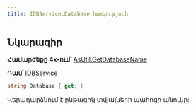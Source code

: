 ```yaml
---
title: IDBService.Database հատկություն
---
```


## Նկարագիր

**Համարժեքը 4x-ում՝** [AsUtil.GetDatabaseName](https://armsoft.github.io/as4x-docs/HTM/ProgrGuide/Functions/Functions/GetDatabaseName.html)

**Դաս՝** [IDBService](../IDBService.md)

```c#
string Database { get; }
```

Վերադարձնում է ընթացիկ տվյալների պահոցի անունը:
